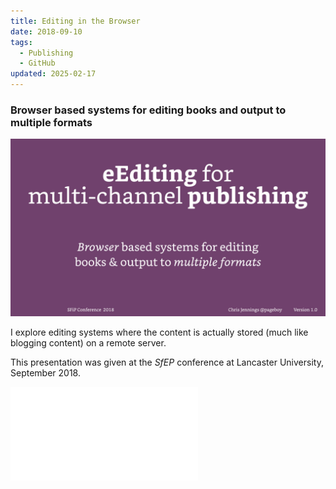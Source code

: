 ```yaml
---
title: Editing in the Browser
date: 2018-09-10
tags:
  - Publishing
  - GitHub
updated: 2025-02-17
---
```

### Browser based systems for editing books and output to multiple formats

![The first frame of the presentation](../media/presentation_images/eEditing_in_Browser.001.jpeg)

I explore editing systems where the content is actually stored (much like blogging content) on a remote server.

This presentation was given at the _SfEP_ conference at Lancaster University, September 2018.

![Here is the presentation >](../media/keynotes/eEditing%20in%20the%20Browser.pdf)
